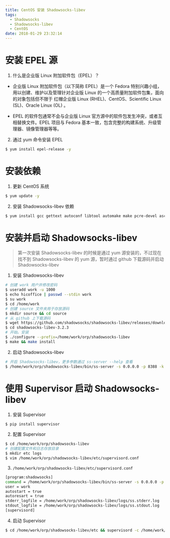 ```yaml
---
title: CentOS 安装 Shadowsocks-libev
tags:
  - Shadowsocks
  - Shadowsocks-libev
  - CentOS
date: 2018-01-29 23:32:14
---
```




# 安装 EPEL 源

1. 什么是企业版 Linux 附加软件包（EPEL）？
- 企业版 Linux 附加软件包（以下简称 EPEL）是一个 Fedora 特别兴趣小组，用以创建、维护以及管理针对企业版 Linux 的一个高质量附加软件包集，面向的对象包括但不限于 红帽企业版 Linux (RHEL)、CentOS、Scientific Linux (SL)、Oracle Linux (OL) 。

- EPEL 的软件包通常不会与企业版 Linux 官方源中的软件包发生冲突，或者互相替换文件。EPEL 项目与 Fedora 基本一致，包含完整的构建系统、升级管理器、镜像管理器等等。

2. 通过 yum 命令安装 EPEL

```bash
$ yum install epel-release -y
```

# 安装依赖

1. 更新 CentOS 系统

```bash
$ yum update -y
```

2. 安装 Shadowsocks-libev 依赖

```bash
$ yum install gcc gettext autoconf libtool automake make pcre-devel asciidoc xmlto c-ares-devel libev-devel libsodium-devel mbedtls-devel -y
```

# 安装并启动 Shadowsocks-libev

> 第一次安装 Shadowsocks-libev 的时候是通过 yum 源安装的，不过现在找不到 Shadowsocks-libev 的 yum 源，暂时通过 github 下载源码并启动 Shadowsocks-libev

1. 安装 Shadowsocks-libev

```bash
# 创建 work 用户并修改密码
$ useradd work -u 1000
$ echo hicoffice | passwd --stdin work
$ su work
$ cd /home/work
# 创建 source 文件夹用于存放源码
$ mkdir source && cd source
# 从 github 上下载源码
$ wget https://github.com/shadowsocks/shadowsocks-libev/releases/download/v3.2.3/shadowsocks-libev-3.2.3.tar.gz
$ cd shadowsocks-libev-3.2.3
# 开始。安装
$ ./configure --prefix=/home/work/orp/shadowsocks-libev
$ make && make install
```

2. 启动 Shadowsocks-libev

```bash
# 开启 Shadowsocks-libev，更多参数通过 ss-server --help 查看
$ /home/work/orp/shadowsocks-libev/bin/ss-server -s 0.0.0.0 -p 8388 -k password -m rc4-md5 &
```

# 使用 Supervisor 启动 Shadowsocks-libev

1. 安装 Supervisor

```bash
$ pip install supervisor
```

2. 配置 Supervisor

```bash
$ cd /home/work/orp/shadowsocks-libev
# 创建配置文件和日志存放目录
$ mkdir etc logs
$ vim /home/work/orp/shadowsocks-libev/etc/supervisord.conf
```

3. `/home/work/orp/shadowsocks-libev/etc/supervisord.conf`

```bash
[program:shadowsocks]
command = /home/work/orp/shadowsocks-libev/bin/ss-server -s 0.0.0.0 -p 8388 -k password -m rc4-md5 > /dev/null 2>&1 &
user = work
autostart = true
autoresart = true
stderr_logfile = /home/work/orp/shadowsocks-libev/logs/ss.stderr.log
stdout_logfile = /home/work/orp/shadowsocks-libev/logs/ss.stdout.log
[supervisord]
```

4. 启动 Supervisor

```bash
$ cd /home/work/orp/shadowsocks-libev/etc && supervisord -c /home/work/orp/shadowsocks-libev/etc/supervisord.conf
```
